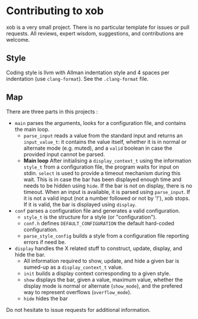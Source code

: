 Contributing to xob
===================

xob is a very small project. There is no particular template for issues or pull requests. All reviews, expert wisdom, suggestions, and contributions are welcome.

## Style

Coding style is llvm with Allman indentation style and 4 spaces per indentation (use `clang-format`). See the `.clang-format` file.

## Map

There are three parts in this projects :

* `main` parses the arguments, looks for a configuration file, and contains the main loop.
    * `parse_input` reads a value from the standard input and returns an `input_value_t`: it contains the value itself, whether it is in normal or alternate mode (e.g. muted), and a `valid` boolean in case the provided input cannot be parsed.
    * **Main loop** After initialising a `display_context_t` using the information `style_t` from a configuration file, the program waits for input on stdin. `select` is used to provide a timeout mechanism during this wait. This is in case the bar has been displayed enough time and needs to be hidden using `hide`. If the bar is not on display, there is no timeout. When an input is available, it is parsed using `parse_input`. If it is not a valid input (not a number followed or not by '!'), xob stops. If it is valid, the bar is displayed using `display`.
* `conf` parses a configuration file and generates a valid configuration.
    * `style_t` is the structure for a style (or "configuration").
    * `conf.h` defines `DEFAULT_CONFIGURATION` the default hard-coded configuration.
    * `parse_style_config` builds a style from a configuration file reporting errors if need be.
* `display` handles the X related stuff to construct, update, display, and hide the bar.
    * All information required to show, update, and hide a given bar is sumed-up as a `display_context_t` value.
    * `init` builds a display context corresponding to a given style.
    * `show` displays the bar, given a value, maximum value, whether the display mode is normal or alternate (`show_mode`), and the prefered way to represent overflows (`overflow_mode`).
    * `hide` hides the bar

Do not hesitate to issue requests for additional information.
